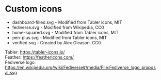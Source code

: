 # Custom icons

- dashboard-filled.svg - Modified from Tabler icons, MIT  
- fediverse.svg - Modified from Wikipedia, CC0  
- home-squared.svg - Modified from Tabler icons, MIT  
- pen-plus.svg - Modified from Tabler icons, MIT  
- verified.svg - Created by Alex Gleason. CC0

Tabler: https://tabler-icons.io/  
Feather: https://feathericons.com/  
Fediverse logo: https://en.wikipedia.org/wiki/Fediverse#/media/File:Fediverse_logo_proposal.svg  
